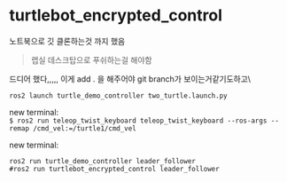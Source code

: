 # turtlebot_encrypted_control

노트북으로 깃 클론하는것 까지 했음
> 랩실 데스크탑으로 푸쉬하는걸 해야함

드디어 했다,,,,, 이게 add . 을 해주어야 git branch가 보이는거같기도하고\

```ros2 launch turtle_demo_controller two_turtle.launch.py```

new terminal:  
```$ ros2 run teleop_twist_keyboard teleop_twist_keyboard --ros-args --remap /cmd_vel:=/turtle1/cmd_vel ```

new terminal:  
```
ros2 run turtle_demo_controller leader_follower
#ros2 run turtlebot_encrypted_control leader_follower
```
